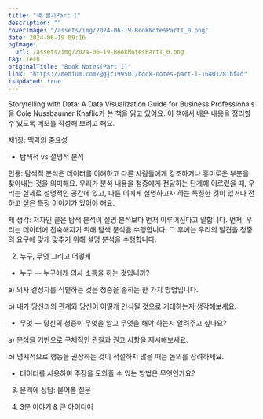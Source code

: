 ```yaml
---
title: "책 필기Part I"
description: ""
coverImage: "/assets/img/2024-06-19-BookNotesPartI_0.png"
date: 2024-06-19 09:16
ogImage:
  url: /assets/img/2024-06-19-BookNotesPartI_0.png
tag: Tech
originalTitle: "Book Notes(Part I)"
link: "https://medium.com/@gjc199501/book-notes-part-i-16401281bf4d"
isUpdated: true
---
```


Storytelling with Data: A Data Visualization Guide for Business Professionals을 Cole Nussbaumer Knaflic가 쓴 책을 읽고 있어요. 이 책에서 배운 내용을 정리할 수 있도록 메모를 작성해 보려고 해요.

제1장: 맥락의 중요성

- 탐색적 vs 설명적 분석

인용: 탐색적 분석은 데이터를 이해하고 다른 사람들에게 강조하거나 흥미로운 부분을 찾아내는 것을 의미해요. 우리가 분석 내용을 청중에게 전달하는 단계에 이르렀을 때, 우리는 실제로 설명적인 공간에 있고, 다른 이에게 설명하고자 하는 특정한 것이 있거나 전하고 싶은 특정 이야기가 있어야 해요.

<div class="content-ad"></div>

제 생각: 저자인 콜은 탐색 분석이 설명 분석보다 먼저 이루어진다고 말합니다. 먼저, 우리는 데이터에 친숙해지기 위해 탐색 분석을 수행합니다. 그 후에는 우리의 발견을 청중의 요구에 맞게 맞추기 위해 설명 분석을 수행합니다.

2. 누구, 무엇 그리고 어떻게

- 누구 — 누구에게 의사 소통을 하는 것입니까?

a) 의사 결정자를 식별하는 것은 청중을 좁히는 한 가지 방법입니다.

<div class="content-ad"></div>

b) 내가 당신과의 관계와 당신이 어떻게 인식될 것으로 기대하는지 생각해보세요.

- 무엇 — 당신의 청중이 무엇을 알고 무엇을 해야 하는지 알려주고 싶나요?

a) 분석을 기반으로 구체적인 관찰과 권고 사항을 제시해보세요.

b) 명시적으로 행동을 권장하는 것이 적절하지 않을 때는 논의를 장려하세요.

<div class="content-ad"></div>

- 데이터를 사용하여 주장을 도와줄 수 있는 방법은 무엇인가요?

3. 문맥에 상담: 물어볼 질문

4. 3분 이야기 & 큰 아이디어
